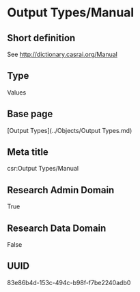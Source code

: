# Output Types/Manual
## Short definition
See http://dictionary.casrai.org/Manual
## Type
Values
## Base page
[Output Types](../Objects/Output Types.md)
## Meta title
csr:Output Types/Manual
## Research Admin Domain
True
## Research Data Domain
False
## UUID
83e86b4d-153c-494c-b98f-f7be2240adb0
